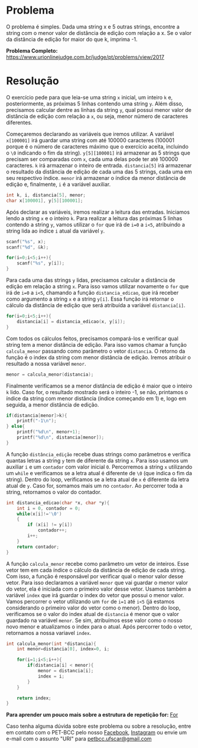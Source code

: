 # Problema

O problema é simples. Dada uma string x e 5 outras strings, encontre a string com o menor valor de distância de edição com relação a x. Se o valor da distância de edição for maior do que k, imprima -1.

**Problema Completo:**
https://www.urionlinejudge.com.br/judge/pt/problems/view/2017

# Resolução

O exercício pede para que leia-se uma string `x` inicial, um inteiro `k` e, posteriormente, as próximas 5 linhas contendo uma string `y`. Além disso, precisamos calcular dentre as linhas da string `y`, qual possui menor valor de distância de edição com relação a `x`, ou seja, menor número de caracteres diferentes.

Começaremos declarando as variáveis que iremos utilizar. A variável `x[100001]` irá guardar uma string com até 100000 caracteres (100001 porque é o número de caracteres máximo que o exercício aceita, incluindo o `\0` indicando o fim da string). `y[5][100001]` irá armazenar as 5 strings que precisam ser comparadas com `x`, cada uma delas pode ter até 100000 caracteres. `k` irá armazenar o inteiro de entrada. `distancia[5]` irá armazenar o resultado da distância de edição de cada uma das 5 strings, cada uma em seu respectivo índice. `menor` irá armazenar o índice da menor distância de edição e, finalmente, `i` é a variável auxiliar.

```c
int k, i, distancia[5], menor;
char x[100001], y[5][100001];
```

Após declarar as variáveis, iremos realizar a leitura das entradas. Iniciamos lendo a string `x` e o inteiro `k`. Para realizar a leitura das próximas 5 linhas contendo a string `y`, vamos utilizar o `for` que irá de `i=0` a `i<5`, atribuindo a string lida ao índice `i` atual da variável `y`.

```c
scanf("%s", x);
scanf("%d", &k);

for(i=0;i<5;i++){
    scanf("%s", y[i]);
}
```

Para cada uma das strings `y` lidas, precisamos calcular a distância de edição em relação a string `x`. Para isso vamos utilizar novamente o `for` que irá de `i=0` a `i<5`, chamando a função `distancia_edicao`, que irá receber como argumento a string `x` e a string `y[i]`. Essa função irá retornar o cálculo da distância de edição que será atribuída a variável `distancia[i]`.

```c
for(i=0;i<5;i++){
    distancia[i] = distancia_edicao(x, y[i]);
}
```

Com todos os cálculos feitos, precisamos compará-los e verificar qual string tem a menor distância de edição. Para isso vamos chamar a função `calcula_menor` passando como parâmetro o vetor `distancia`. O retorno da função é o index da string com menor distância de edição. Iremos atribuir o resultado a nossa variável `menor`.

```c
menor = calcula_menor(distancia);
```

Finalmente verificamos se a menor distância de edição é maior que o inteiro `k` lido. Caso for, o resultado mostrado será o inteiro -1, se não, printamos o índice da string com menor distância (índice começando em 1) e, logo em seguida, a menor distância de edição.

```c
if(distancia[menor]>k){
    printf("-1\n");
} else{
    printf("%d\n", menor+1);
    printf("%d\n", distancia[menor]);
}
```

A função `distância_edição` recebe duas strings como parâmetros e verifica quantas letras a string `y` tem de diferente da string `x`. Para isso usamos um auxiliar `i` e um `contador` com valor inicial `0`. Percorremos a string `x` utilizando um `while` e verificamos se a letra atual é diferente de `\0` (que indica o fim da string). Dentro do loop, verificamos se a letra atual de `x` é diferente da letra atual de `y`. Caso for, somamos mais um no `contador`. Ao percorrer toda a string, retornamos o valor do contador.

```c
int distancia_edicao(char *x, char *y){
    int i = 0, contador = 0;
    while(x[i]!='\0')
    {
        if (x[i] != y[i])
            contador++;
        i++;
    }
    return contador;
}
```

A função `calcula_menor` recebe como parâmetro um vetor de inteiros. Esse vetor tem em cada índice o cálculo da distância de edição de cada string. Com isso, a função é responsável por verificar qual o menor valor desse vetor. Para isso declaramos a variável `menor` que vai guardar o menor valor do vetor, ela é iniciada com o primeiro valor desse vetor. Usamos também a variável `index` que irá guardar o index do vetor que possui o menor valor. Vamos percorrer o vetor utilizando um `for` de `i=1` até `i<5` (já estamos considerando o primeiro valor do vetor como o menor). Dentro do loop, verificamos se o valor do index atual de `distancia` é menor que o valor guardado na variável `menor`. Se sim, atribuímos esse valor como o nosso novo menor e atualizamos o index para o atual. Após percorrer todo o vetor, retornamos a nossa variavel `index`.

```c
int calcula_menor(int *distancia){
    int menor=distancia[0], index=0, i;

    for(i=1;i<5;i++){
        if(distancia[i] < menor){
            menor = distancia[i];
            index = i;
        }
    }

    return index;
}
```

**Para aprender um pouco mais sobre a estrutura de repetição for:** [For](http://linguagemc.com.br/a-estrutura-de-repeticao-for-em-c/)

Caso tenha alguma dúvida sobre este problema ou sobre a resolução, entre em contato com o PET-BCC pelo nosso
[Facebook](https://www.facebook.com/petbcc/),
[Instagram](https://www.instagram.com/petbcc.ufscar/)
ou envie um e-mail com o assunto "URI" para petbcc.ufscar@gmail.com
